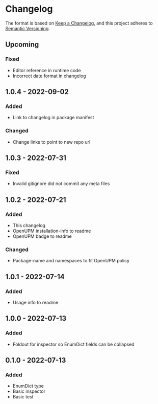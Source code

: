 ﻿# Changelog

The format is based on [Keep a Changelog](https://keepachangelog.com/en/1.0.0/),
and this project adheres
to [Semantic Versioning](https://semver.org/spec/v2.0.0.html).

## Upcoming

### Fixed

- Editor reference in runtime code
- Incorrect date format in changelog

## 1.0.4 - 2022-09-02

### Added

- Link to changelog in package manifest

### Changed

- Change links to point to new repo url

## 1.0.3 - 2022-07-31

### Fixed

- Invalid gitignore did not commit any meta files

## 1.0.2 - 2022-07-21

### Added

- This changelog
- OpenUPM installation-info to readme
- OpenUPM badge to readme

### Changed

- Package-name and namespaces to fit OpenUPM policy

## 1.0.1 - 2022-07-14

### Added

- Usage info to readme

## 1.0.0 - 2022-07-13

### Added

- Foldout for inspector so EnumDict fields can be collapsed

## 0.1.0 - 2022-07-13

### Added

- EnumDict type
- Basic inspector
- Basic test
